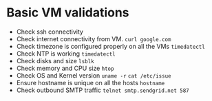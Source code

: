 # Basic VM validations

* Check ssh connectivity
* Check internet connectivity from VM. `curl google.com`
* Check timezone is configured properly on all the VMs `timedatectl`
* Check NTP is working `timedatectl`
* Check disks and size `lsblk`
* Check memory and CPU size `htop`
* Check OS and Kernel version `uname -r` `cat /etc/issue`
* Ensure hostname is unique on all the hosts `hostname`
* Check outbound SMTP traffic `telnet smtp.sendgrid.net 587`
